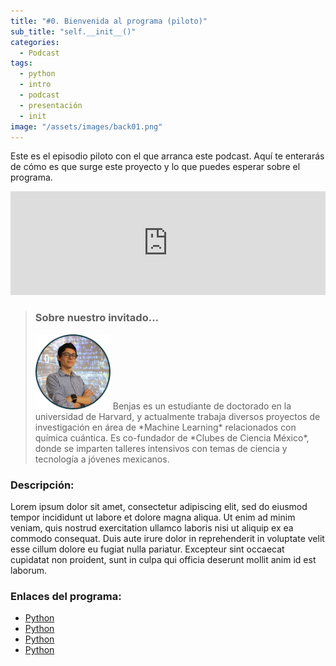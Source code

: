 ```yaml
---
title: "#0. Bienvenida al programa (piloto)"
sub_title: "self.__init__()"
categories:
  - Podcast
tags:
  - python
  - intro
  - podcast
  - presentación
  - init
image: "/assets/images/back01.png"
---
```


Este es el episodio piloto con el que arranca este podcast. Aquí te enterarás de cómo es que surge este proyecto y lo que puedes esperar sobre el programa.

<iframe width="100%" height="166" scrolling="no" frameborder="no" src="https://w.soundcloud.com/player/?url=https%3A//api.soundcloud.com/tracks/180729095&amp;color=00aabb&amp;auto_play=true&amp;hide_related=false&amp;show_comments=true&amp;show_user=true&amp;show_reposts=false"></iframe><br/>


> ### Sobre nuestro invitado...
> <img src="/assets/images/guests/me.png" class="align-left" width="120px">
> Benjas es un estudiante de doctorado en la universidad de Harvard, y actualmente trabaja diversos proyectos de investigación en área de *Machine Learning* relacionados con química cuántica. Es co-fundador de *Clubes de Ciencia México*, donde se imparten talleres intensivos con temas de ciencia y tecnología a jóvenes mexicanos.


### Descripción:

Lorem ipsum dolor sit amet, consectetur adipiscing elit, sed do eiusmod tempor incididunt ut labore et dolore magna aliqua. Ut enim ad minim veniam, quis nostrud exercitation ullamco laboris nisi ut aliquip ex ea commodo consequat. Duis aute irure dolor in reprehenderit in voluptate velit esse cillum dolore eu fugiat nulla pariatur. Excepteur sint occaecat cupidatat non proident, sunt in culpa qui officia deserunt mollit anim id est laborum.


### Enlaces del programa:

* [Python](https://www.python.org/)
* [Python](https://www.python.org/)
* [Python](https://www.python.org/)
* [Python](https://www.python.org/)
